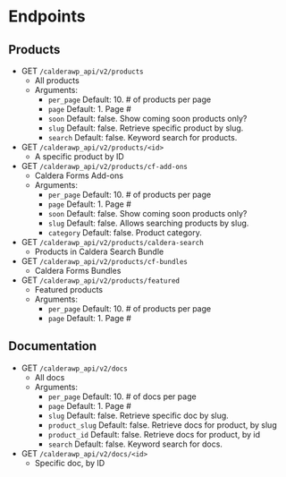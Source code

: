 

# Endpoints

## Products
* GET `/calderawp_api/v2/products`
    * All products
    * Arguments:
        * `per_page` Default: 10. # of products per page
        * `page` Default: 1. Page #
        * `soon` Default: false. Show coming soon products only?
        * `slug` Default: false. Retrieve specific product by slug.
        * `search` Default: false. Keyword search for products. 
* GET `/calderawp_api/v2/products/<id>`
    * A specific product by ID
* GET `/calderawp_api/v2/products/cf-add-ons`
    * Caldera Forms Add-ons
    * Arguments:
        * `per_page` Default: 10. # of products per page
        * `page` Default: 1. Page #
        * `soon` Default: false. Show coming soon products only?
        * `slug` Default: false. Allows searching products by slug.
        * `category` Default: false. Product category.
* GET `/calderawp_api/v2/products/caldera-search`
    * Products in Caldera Search Bundle
* GET `/calderawp_api/v2/products/cf-bundles`
    * Caldera Forms Bundles
* GET `/calderawp_api/v2/products/featured`
    * Featured products
    * Arguments:
        * `per_page` Default: 10. # of products per page
        * `page` Default: 1. Page #
        
## Documentation
* GET `/calderawp_api/v2/docs`
    * All docs
    * Arguments:
        * `per_page` Default: 10. # of docs per page
        * `page` Default: 1. Page #
        * `slug` Default: false. Retrieve specific doc by slug. 
        * `product_slug` Default: false. Retrieve docs for product, by slug 
        * `product_id` Default: false. Retrieve docs for product, by id
        * `search` Default: false. Keyword search for docs. 
* GET `/calderawp_api/v2/docs/<id>`
    * Specific doc, by ID